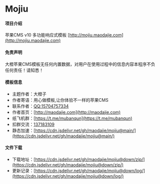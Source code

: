 # Mojiu

#### 项目介绍
苹果CMS v10 多功能响应式模板 [http://mojiu.maodajie.com](http://mojiu.maodajie.com)

#### 免责声明
大橙苹果CMS模板无任何内置数据，对用户在使用过程中的信息内容本程序不负任何责任！请知悉！

#### 模板信息
- 主题作者：大橙子
- 作者寄语：用心做模板,让你体验不一样的苹果CMS
- 联系作者：[QQ:15704757334](http://wpa.qq.com/msgrd?v=3&uin=1570457334&site=qq&menu=yes)
- 作者首页：[http://maodajie.com](http://maodajie.com)
- 纸飞机群：[https://t.me/mubanqun](https://t.me/mubanqun)
- 扣群交流：[137183109](https://jq.qq.com/?_wv=1027&k=5Cpumac)
- 静态加速：[https://cdn.jsdelivr.net/gh/maodajie/mojiu@main/](https://cdn.jsdelivr.net/gh/maodajie/mojiu@main/)

#### 文件下载
- 下载地址：[https://cdn.jsdelivr.net/gh/maodajie/mojiu@down/zip/](https://cdn.jsdelivr.net/gh/maodajie/mojiu@down/zip/)
- 更新记录：[https://cdn.jsdelivr.net/gh/maodajie/mojiu@down/log/](https://cdn.jsdelivr.net/gh/maodajie/mojiu@down/log/)